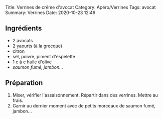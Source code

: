 Title: Verrines de crême d'avocat
Category: Apéro/Verrines
Tags: avocat
Summary: Verrines
Date: 2020-10-23 12:46

## Ingrédients
- 2 avocats
- 2 yaourts (à la grecque)
- citron
- sel, poivre, piment d'espelette
- 1 c à c huile d'olive
- *saumon fumé, jambon...*

## Préparation
1. Mixer, vérifier l'assaisonnement. Répartir dans des verrines. Mettre au frais.
2. Garnir au dernier moment avec de petits morceaux de saumon fumé, jambon...
